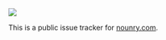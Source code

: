<img src="https://nounry.com/static/logo.svg">

This is a public issue tracker for [nounry.com](https://nounry.com/).
